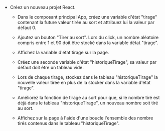 - Créez un nouveau projet React.
    - Dans le composant principal App, créez une variable d'état "tirage" contenant la future valeur
      tirée au sort et attribuez lui la valeur par défaut 0.
    - Ajoutez un bouton "Tirer au sort". Lors du click, un nombre aléatoire compris entre 1 et 90
      doit être stocké dans la variable détat "tirage".
    - Affichez la variable d'état tirage sur la page.



    - Créez une seconde variable d'état "historiqueTirage", sa valeur par défaut doit être un
      tableau vide.
    - Lors de chaque tirage, stockez dans le tableau "historiqueTirage" la nouvelle valeur tirée en
      plus de la stocker dans la variable d'état "tirage".
    - Améliorez la fonction de tirage au sort pour que, si le nombre tiré est déjà dans le tableau
      "historiqueTirage", un nouveau nombre soit tiré au sort.
    - Affichez sur la page à l'aide d'une boucle l'ensemble des nombre tirés contenus dans le
      tableau "historiqueTirage".
